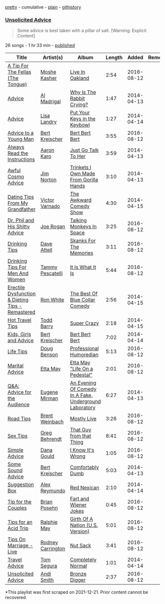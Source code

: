 [pretty](/playlists/pretty/37i9dQZF1DX8NZFqAdV1lo.md) - cumulative - [plain](/playlists/plain/37i9dQZF1DX8NZFqAdV1lo) - [githistory](https://github.githistory.xyz/mackorone/spotify-playlist-archive/blob/main/playlists/plain/37i9dQZF1DX8NZFqAdV1lo)

### [Unsolicited Advice](https://open.spotify.com/playlist/37i9dQZF1DX8NZFqAdV1lo)

> Some advice is best taken with a pillar of salt\. \[Warning: Explicit Content\]

26 songs - 1 hr 33 min - [published](https://open.spotify.com/playlist/1ttHJX8Doe1lpYercSCEHI)

| Title | Artist(s) | Album | Length | Added | Removed |
|---|---|---|---|---|---|
| [A Tip For The Fellas \(The Tongue\)](https://open.spotify.com/track/3FeLqIvJUFkcBLQXSkjC1Z) | [Moshe Kasher](https://open.spotify.com/artist/4vNh29QjtpewdqjtNfaVIN) | [Live In Oakland](https://open.spotify.com/album/1aki39CdQl22g61XAJiTB6) | 2:54 | 2016-08-12 |  |
| [Advice](https://open.spotify.com/track/5OpTVKZRKMVW4Y9XAHHZjg) | [Al Madrigal](https://open.spotify.com/artist/4MnpNtb1z463VnWL27oP17) | [Why Is The Rabbit Crying?](https://open.spotify.com/album/7N0Cfve1XDB03ULdSEBawR) | 1:47 | 2014-04-13 |  |
| [Advice](https://open.spotify.com/track/1u8cs6DtNSKrkGFjP3VynS) | [Lisa Landry](https://open.spotify.com/artist/2OXcbC6lhBIPWpJi4dPvfC) | [Put Your Keys in the Keybowl](https://open.spotify.com/album/1Q2ngkbB0oKkWlZBlrazAs) | 1:27 | 2014-04-14 |  |
| [Advice to a Young Man](https://open.spotify.com/track/7Kg1ivCWznl0HHS9U7tDf5) | [Bert Kreischer](https://open.spotify.com/artist/5ockbqgGT6UUo35PgmTZnI) | [Bert Bert Bert](https://open.spotify.com/album/4J0huClXSr05AQtxWzQIo8) | 3:55 | 2016-08-12 |  |
| [Always Read the Instructions](https://open.spotify.com/track/0vMHZ1W4t5oO27cFMK235q) | [Aaron Karo](https://open.spotify.com/artist/1vNO9E8kXwjfBQXw4i0tOw) | [Just Go Talk To Her](https://open.spotify.com/album/7heHSebjgijdbMnLisV15i) | 3:59 | 2014-04-13 |  |
| [Awful Cosmo Advice](https://open.spotify.com/track/0HnKhpPeqtIsWH99X1dfZ4) | [Jim Norton](https://open.spotify.com/artist/3vIOYTxzWZMXnPJl0G7O0r) | [Trinkets I Own Made From Gorilla Hands](https://open.spotify.com/album/7EsRvPUGeqZrdhZwfuvhEJ) | 3:10 | 2014-04-13 |  |
| [Dating Tips From My Grandfather](https://open.spotify.com/track/77I8suCQSwyiCLZqhncJgl) | [Victor Varnado](https://open.spotify.com/artist/6VZ22LKWq4VDxA6JpmP9lQ) | [The Awkward Comedy Show](https://open.spotify.com/album/4qGH07nj67tt1Bl5WpP7lZ) | 4:30 | 2014-04-15 |  |
| [Dr\. Phil and His Shitty Advice](https://open.spotify.com/track/6ZQIqQDiMXtRv6EVYw1Jt0) | [Joe Rogan](https://open.spotify.com/artist/6lrt7LngdzxaQtLIXMraSR) | [Talking Monkeys In Space](https://open.spotify.com/album/31QwhCjSQurAqWZLfCuwSY) | 3:25 | 2016-08-12 |  |
| [Drinking Tips](https://open.spotify.com/track/2e0WU9sULUgcX4zrFCmlqK) | [Dave Attell](https://open.spotify.com/artist/0GjpCwxz0C042nPj6K8KyI) | [Skanks For The Memories](https://open.spotify.com/album/3eNitSsUofxWo1iicvCtOk) | 3:11 | 2016-08-12 |  |
| [Drinking Tips For Men And Women](https://open.spotify.com/track/01ESe6uwkRNbPahqW99648) | [Tammy Pescatelli](https://open.spotify.com/artist/2FbCxVL8Gpz0N0UGavG3g3) | [It Is What It Is](https://open.spotify.com/album/0D58iD4wBOUpzOSpc0Kngb) | 5:44 | 2016-08-12 |  |
| [Erectile Dysfunction & Dieting Tips \- Remastered](https://open.spotify.com/track/2fM4iTaoM8QSBB668aPrTj) | [Ron White](https://open.spotify.com/artist/1xlkcCr7PNHw2dRG1Gm6YF) | [The Best Of Blue Collar Comedy](https://open.spotify.com/album/0RHlQZEoKZLrypGIXFNLDM) | 2:56 | 2014-04-15 |  |
| [Hot Travel Tips](https://open.spotify.com/track/1ICf1jSEy2OaQEXFj1H5Lt) | [Todd Barry](https://open.spotify.com/artist/0i5tBhcOplutWfWG482CYh) | [Super Crazy](https://open.spotify.com/album/2yh7HPED9RQYlRFPWILXNc) | 2:18 | 2014-04-15 |  |
| [Kids, Girls and Advice](https://open.spotify.com/track/5MSz35aYcvSZxUeBHiTCiI) | [Bert Kreischer](https://open.spotify.com/artist/5ockbqgGT6UUo35PgmTZnI) | [Bert Bert Bert](https://open.spotify.com/album/4J0huClXSr05AQtxWzQIo8) | 7:02 | 2014-04-14 |  |
| [Life Tips](https://open.spotify.com/track/0yPZzetpDxuycloYTx4O1b) | [Doug Benson](https://open.spotify.com/artist/0VxJIeWiVEKVinnkusea8P) | [Professional Humoredian](https://open.spotify.com/album/46hH5VHOfRG8gLLcGQiYUL) | 5:13 | 2016-08-12 |  |
| [Marital Advice](https://open.spotify.com/track/6WEGEPgUAsnQRbyz8mD1qK) | [Etta May](https://open.spotify.com/artist/5VCjzKWxa43Bw6IHAlXYeM) | [Etta May "Life On a Pedestal"](https://open.spotify.com/album/4ITDtrQE9encUAtlfqkzvH) | 2:01 | 2016-08-12 |  |
| [Q&A: Advice for the Audience](https://open.spotify.com/track/40fjnZjSWkw5dBSjUvMZPb) | [Eugene Mirman](https://open.spotify.com/artist/2405AUADWenBRsMcOcDPd0) | [An Evening Of Comedy In A Fake, Underground Laboratory](https://open.spotify.com/album/2GpjWjIENDf5iGXahLEmkb) | 6:27 | 2014-04-13 |  |
| [Road Tips](https://open.spotify.com/track/5IxJZlT7sXK66YrGgk5654) | [Brent Weinbach](https://open.spotify.com/artist/4NTYjN46NcJ5bu1CywDVUo) | [Mostly Live](https://open.spotify.com/album/7ITHqOZ2nUkdV8c15bPwof) | 3:26 | 2016-08-12 |  |
| [Sex Tips](https://open.spotify.com/track/6LI8Zb9loCXrxfH0ayx4oI) | [Greg Behrendt](https://open.spotify.com/artist/4yVO8c9iA08ISK0R0qegz4) | [That Guy from that Thing](https://open.spotify.com/album/4d1soBIZUDDm0VmqA0Iveb) | 8:41 | 2016-08-12 |  |
| [Simple Advice](https://open.spotify.com/track/3ueUV5NpPCEaUCqJGk6r3x) | [Dana Gould](https://open.spotify.com/artist/1e1hMHJbMgb1QNtBg2edHA) | [I Know It's Wrong](https://open.spotify.com/album/4q9QMLE1wH5aZrwETuFMeH) | 1:05 | 2016-08-12 |  |
| [Some Sound Advice](https://open.spotify.com/track/03lPWclbDZ9XAbsu6tEz2M) | [Bert Kreischer](https://open.spotify.com/artist/5ockbqgGT6UUo35PgmTZnI) | [Comfortably Dumb](https://open.spotify.com/album/0fZ2lpKifQpuu1cla6fATr) | 5:03 | 2014-04-13 |  |
| [Suggestion Box](https://open.spotify.com/track/6VpecnJBF5GLRwXfpCAwtc) | [Alex Reymundo](https://open.spotify.com/artist/31mLDTPNQNEOQVIP1bvzGX) | [Red Nexican](https://open.spotify.com/album/6zbGEU4Up43jif6t4MmHki) | 2:10 | 2014-04-14 |  |
| [Tip for the Couples](https://open.spotify.com/track/0sVbLalytvceEpfvdZQQVe) | [Brian Posehn](https://open.spotify.com/artist/6ETz3zIqiwE31EpbYMS5j1) | [Fart and Wiener Jokes](https://open.spotify.com/album/6VDOFYArJLR7fEDBeZU67K) | 0:45 | 2016-08-12 |  |
| [Tips for an Acid Trip](https://open.spotify.com/track/14l3zBdR6ve8FDT6Xha1sJ) | [Ralphie May](https://open.spotify.com/artist/6VkHwrEjxNBiwKjNxZI8bL) | [Girth Of A Nation \(U.S\. Version\)](https://open.spotify.com/album/3mEnFo5AAjuNa9RgvQE35y) | 5:01 | 2016-08-12 |  |
| [Tips On Marriage \- Live](https://open.spotify.com/track/5zCuSaARd2hGfGTNf6o2Gq) | [Rodney Carrington](https://open.spotify.com/artist/7xsMZdxw6eEJXGTLZulONO) | [Nut Sack](https://open.spotify.com/album/02l3w17Ho7JbqY5oupZ4bm) | 3:41 | 2016-08-12 |  |
| [Travel Advice](https://open.spotify.com/track/2MHQQJGZ0souN1f1GltLG7) | [Tom Segura](https://open.spotify.com/artist/2hbxpW1A25vEmipIEIM9kY) | [Completely Normal](https://open.spotify.com/album/2jv24kNnz03PeRxSwmnsvq) | 1:01 | 2014-04-14 |  |
| [Unsolicited Advice](https://open.spotify.com/track/10hjmwsswkBmLTR73XHWpX) | [Andi Smith](https://open.spotify.com/artist/7r2RiE4MXUY1ICdA3gEHRv) | [Bronze Digger](https://open.spotify.com/album/1Rr0vDS90WbqUTr2xN8QzZ) | 2:37 | 2016-08-12 |  |

\*This playlist was first scraped on 2021-12-21. Prior content cannot be recovered.
